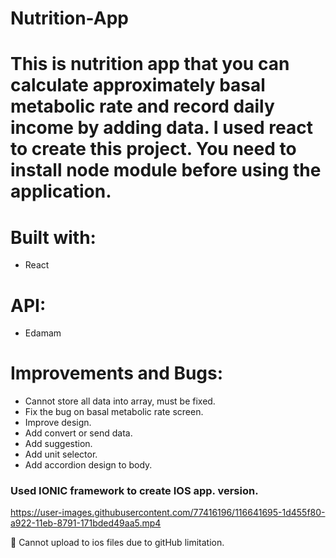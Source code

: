 # Nutrition-App

# This is nutrition app that you can calculate approximately basal metabolic rate and record daily income by adding data. I used react to create this project. You need to install node module before using the application.

# Built with:
- React

# API:
- Edamam

# Improvements and Bugs:
- Cannot store all data into array, must be fixed.
- Fix the bug on basal metabolic rate screen.
- Improve design.
- Add convert or send data.
- Add suggestion.
- Add unit selector.
- Add accordion design to body.

### Used IONIC framework to create IOS app. version.
https://user-images.githubusercontent.com/77416196/116641695-1d455f80-a922-11eb-8791-171bded49aa5.mp4

:red_circle: Cannot upload to ios files due to gitHub limitation.
